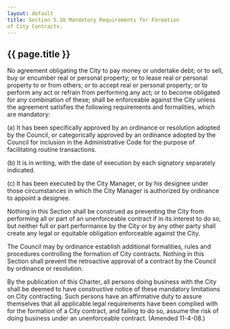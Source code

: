 ```yaml
---
layout: default 
title: Section 5.10 Mandatory Requirements for Formation
of City Contracts.
---
```


{{ page.title }}
----------------

No agreement obligating the City to pay money or undertake debt; or to
sell, buy or encumber real or personal property; or to lease real or
personal property to or from others; or to accept real or personal
property; or to perform any act or refrain from performing any act; or
to become obligated for any combination of these; shall be enforceable
against the City unless the agreement satisfies the following
requirements and formalities, which are mandatory:

​(a) It has been specifically approved by an ordinance or resolution
adopted by the Council, or categorically approved by an ordinance
adopted by the Council for inclusion in the Administrative Code for the
purpose of facilitating routine transactions.

​(b) It is in writing, with the date of execution by each signatory
separately indicated.

​(c) It has been executed by the City Manager, or by his designee under
those circumstances in which the City Manager is authorized by ordinance
to appoint a designee.

Nothing in this Section shall be construed as preventing the City from
performing all or part of an unenforceable contract if in its interest
to do so, but neither full or part performance by the City or by any
other party shall create any legal or equitable obligation enforceable
against the City.

The Council may by ordinance establish additional formalities, rules and
procedures controlling the formation of City contracts. Nothing in this
Section shall prevent the retroactive approval of a contract by the
Council by ordinance or resolution.

By the publication of this Charter, all persons doing business with the
City shall be deemed to have constructive notice of these mandatory
limitations on City contracting. Such persons have an affirmative duty
to assure themselves that all applicable legal requirements have been
complied with for the formation of a City contract, and failing to do
so, assume the risk of doing business under an unenforceable contract.
(Amended 11-4-08.)
